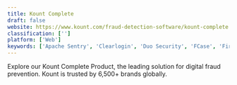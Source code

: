 ```yaml
---
title: Kount Complete
draft: false 
website: https://www.kount.com/fraud-detection-software/kount-complete
classification: ['']
platform: ['Web']
keywords: ['Apache Sentry', 'Clearlogin', 'Duo Security', 'FCase', 'Firefox Monitor', 'IBM Security Risk Based Authentication', 'Okta Adaptive Multi-Factor Authentication', 'Proofpoint Email Fraud Defense', 'RSA Adaptive Authentication', 'RSA SecurID', 'SecureAuth', 'Sift App', 'Signifyd', 'Silverfort.io', 'SoftwareKey Licensing System', 'Symantec VIP', 'ThreatMetrix', 'Yapstone', 'Zonos']
---
```

Explore our Kount Complete Product, the leading solution for digital fraud prevention. Kount is trusted by 6,500+ brands globally.